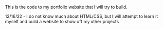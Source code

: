 This is the code to my portfolio website that I will try to build.

12/16/22 - I do not know much about HTML/CSS, but I will attempt to learn it myself and build a website to show off my other projects